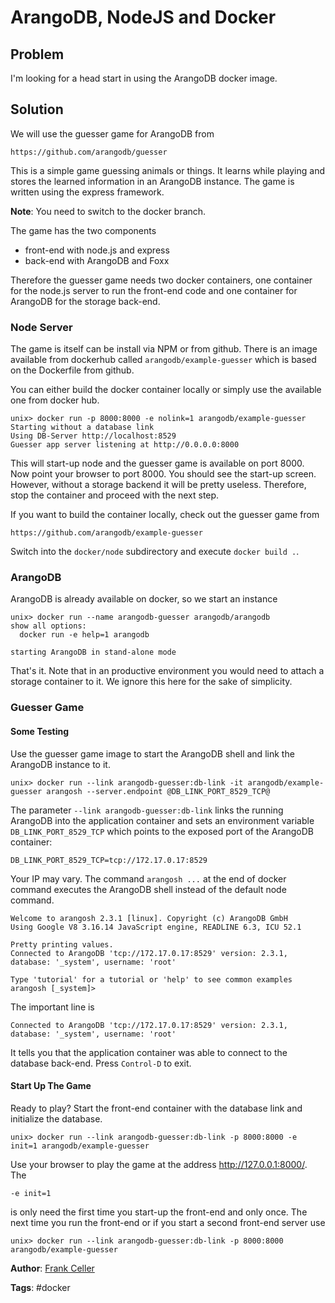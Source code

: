 ArangoDB, NodeJS and Docker
===========================

Problem
-------

I'm looking for a head start in using the ArangoDB docker image.

Solution
--------

We will use the guesser game for ArangoDB from

```
https://github.com/arangodb/guesser
```

This is a simple game guessing animals or things. It learns while playing
and stores the learned information in an ArangoDB instance. The game is written using the
express framework.

**Note**: You need to switch to the docker branch.

The game has the two components

* front-end with node.js and express
* back-end with ArangoDB and Foxx

Therefore the guesser game needs two docker containers, one container for the node.js
server to run the front-end code and one container for ArangoDB for the storage back-end.

### Node Server

The game is itself can be install via NPM or from github. There is an image available from
dockerhub called `arangodb/example-guesser` which is based on the Dockerfile
from github.

You can either build the docker container locally or simply use the available one from
docker hub.

```
unix> docker run -p 8000:8000 -e nolink=1 arangodb/example-guesser
Starting without a database link
Using DB-Server http://localhost:8529
Guesser app server listening at http://0.0.0.0:8000
```

This will start-up node and the guesser game is available on port 8000. Now point your
browser to port 8000. You should see the start-up screen. However, without a storage
backend it will be pretty useless. Therefore, stop the container and proceed with the next
step.

If you want to build the container locally, check out the guesser game from

```
https://github.com/arangodb/example-guesser
```

Switch into the `docker/node` subdirectory and execute `docker build .`.

### ArangoDB

ArangoDB is already available on docker, so we start an instance

```
unix> docker run --name arangodb-guesser arangodb/arangodb
show all options:
  docker run -e help=1 arangodb

starting ArangoDB in stand-alone mode
```

That's it. Note that in an productive environment you would need to attach a storage
container to it. We ignore this here for the sake of simplicity.

### Guesser Game


#### Some Testing

Use the guesser game image to start the ArangoDB shell and link the ArangoDB instance to
it.

```
unix> docker run --link arangodb-guesser:db-link -it arangodb/example-guesser arangosh --server.endpoint @DB_LINK_PORT_8529_TCP@
```

The parameter `--link arangodb-guesser:db-link` links the running ArangoDB into the
application container and sets an environment variable `DB_LINK_PORT_8529_TCP` which
points to the exposed port of the ArangoDB container:

```
DB_LINK_PORT_8529_TCP=tcp://172.17.0.17:8529
```

Your IP may vary. The command `arangosh ...` at the end of docker command executes the
ArangoDB shell instead of the default node command.

```
Welcome to arangosh 2.3.1 [linux]. Copyright (c) ArangoDB GmbH
Using Google V8 3.16.14 JavaScript engine, READLINE 6.3, ICU 52.1

Pretty printing values.
Connected to ArangoDB 'tcp://172.17.0.17:8529' version: 2.3.1, database: '_system', username: 'root'

Type 'tutorial' for a tutorial or 'help' to see common examples
arangosh [_system]> 
```

The important line is

```
Connected to ArangoDB 'tcp://172.17.0.17:8529' version: 2.3.1, database: '_system', username: 'root'
```

It tells you that the application container was able to connect to the database
back-end. Press `Control-D` to exit.

#### Start Up The Game

Ready to play? Start the front-end container with the database link and initialize the database.

```
unix> docker run --link arangodb-guesser:db-link -p 8000:8000 -e init=1 arangodb/example-guesser
```

Use your browser to play the game at the address http://127.0.0.1:8000/.
The

```
-e init=1
```

is only need the first time you start-up the front-end and only once. The next time you
run the front-end or if you start a second front-end server use

```
unix> docker run --link arangodb-guesser:db-link -p 8000:8000 arangodb/example-guesser
```


**Author**: [Frank Celler](https://github.com/fceller)

**Tags**: #docker
